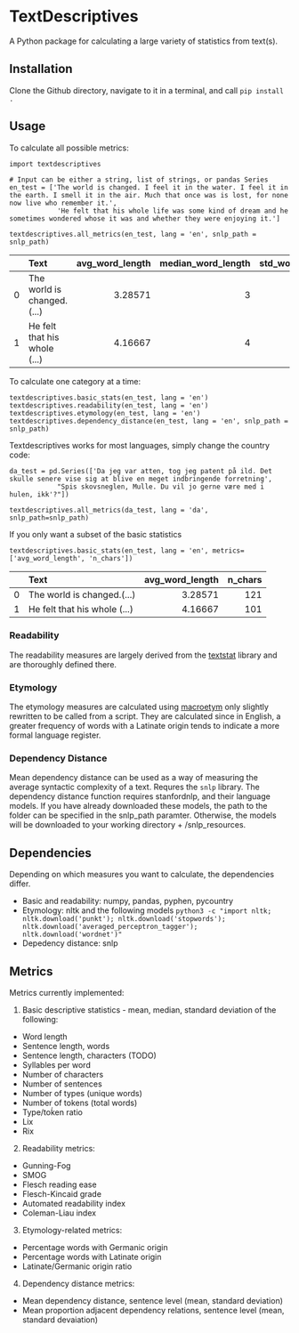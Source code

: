 # TextDescriptives

A Python package for calculating a large variety of statistics from text(s).

## Installation
Clone the Github directory, navigate to it in a terminal, and call
`pip install .`

 ## Usage
 
To calculate all possible metrics:
```
import textdescriptives

# Input can be either a string, list of strings, or pandas Series 
en_test = ['The world is changed. I feel it in the water. I feel it in the earth. I smell it in the air. Much that once was is lost, for none now live who remember it.',
            'He felt that his whole life was some kind of dream and he sometimes wondered whose it was and whether they were enjoying it.']

textdescriptives.all_metrics(en_test, lang = 'en', snlp_path = snlp_path)
```
|    | Text                                                                                                                                                        |   avg_word_length |   median_word_length |   std_word_length |   avg_sentence_length |   median_sentence_length |   std_sentence_length |   avg_syl_per_word |   median_syl_per_word |   std_syl_per_word |   type_token_ratio |     lix |   rix |   n_types |   n_sentences |   n_tokens |   n_chars |   gunning_fog |    smog |   flesch_reading_ease |   flesch_kincaid_grade |   automated_readability_index |   coleman_liau_index |   Germanic |   Latinate |   Latinate/Germanic |   mean_dependency_distance |   std_dependency_distance |   mean_prop_adjacent_dependency_relation |   std_prop_adjacent_dependency_relation |
|---:|:------------------------------------------------------------------------------------------------------------------------------------------------------------|------------------:|---------------------:|------------------:|----------------------:|-------------------------:|----------------------:|-------------------:|----------------------:|-------------------:|-------------------:|--------:|------:|----------:|--------------:|-----------:|----------:|--------------:|--------:|----------------------:|-----------------------:|------------------------------:|---------------------:|-----------:|-----------:|--------------------:|---------------------------:|--------------------------:|-----------------------------------------:|----------------------------------------:|
|  0 | The world is changed.(...) |           3.28571 |                    3 |           1.54127 |                     7 |                        6 |               3.09839 |            1.08571 |                     1 |           0.368117 |           0.657143 | 12.7143 |   0.4 |        24 |             5 |         35 |       121 |       3.94286 | 5.68392 |               107.879 |             -0.0485714 |                      -2.45429 |            -0.708571 |    75      |    25      |            0.333333 |                    1.60381 |                   0.36493 |                                 0.695238 |                               0.0481871 |
|  1 | He felt that his whole (...)                                |           4.16667 |                    4 |           1.97203 |                    24 |                       24 |               0       |            1.16667 |                     1 |           0.471405 |           0.833333 | 40.6667 |   4   |        21 |             1 |         24 |       101 |      11.2667  | 0       |                83.775 |              7.53667   |                      10.195   |             7.46667  |    83.3333 |    16.6667 |            0.2      |                    2.16    |                   0       |                                 0.64     |                               0         |


To calculate one category at a time:
```
textdescriptives.basic_stats(en_test, lang = 'en')
textdescriptives.readability(en_test, lang = 'en')
textdescriptives.etymology(en_test, lang = 'en')
textdescriptives.dependency_distance(en_test, lang = 'en', snlp_path = snlp_path)
```
Textdescriptives works for most languages, simply change the country code:
```
da_test = pd.Series(['Da jeg var atten, tog jeg patent på ild. Det skulle senere vise sig at blive en meget indbringende forretning',
            "Spis skovsneglen, Mulle. Du vil jo gerne være med i hulen, ikk'?"])

textdescriptives.all_metrics(da_test, lang = 'da', snlp_path=snlp_path)
```

If you only want a subset of the basic statistics
```
textdescriptives.basic_stats(en_test, lang = 'en', metrics=['avg_word_length', 'n_chars'])
```

|    | Text                                                                                                                                                        |   avg_word_length |   n_chars |
|---:|:------------------------------------------------------------------------------------------------------------------------------------------------------------|------------------:|----------:|
|  0 | The world is changed.(...) |           3.28571 |       121 |
|  1 | He felt that his whole (...) |           4.16667 |       101 |

### Readability

The readability measures are largely derived from the [textstat](https://github.com/shivam5992/textstat) library and are thoroughly defined there.

### Etymology

The etymology measures are calculated using [macroetym](https://github.com/JonathanReeve/macro-etym) only slightly rewritten to be called from a script. They are calculated since in English, a greater frequency of words with a Latinate origin tends to indicate a more formal language register. 

### Dependency Distance

Mean dependency distance can be used as a way of measuring the average syntactic complexity of a text. Requres the `snlp` library. 
The dependency distance function requires stanfordnlp, and their language models. If you have already downloaded these models, the path to the folder can be specified in the snlp_path paramter. Otherwise, the models will be downloaded to your working directory + /snlp_resources.


## Dependencies
Depending on which measures you want to calculate, the dependencies differ.
 * Basic and readability: numpy, pandas, pyphen, pycountry
 * Etymology: nltk and the following models 
`python3 -c "import nltk; nltk.download('punkt'); nltk.download('stopwords'); nltk.download('averaged_perceptron_tagger'); nltk.download('wordnet')"`
 * Depedency distance: snlp


## Metrics
Metrics currently implemented:

1. Basic descriptive statistics - mean, median, standard deviation of the following:
  * Word length
  * Sentence length, words
  * Sentence length, characters (TODO)
  * Syllables per word
  * Number of characters
  * Number of sentences
  * Number of types (unique words)
  * Number of tokens (total words)
  * Type/toḱen ratio
  * Lix
  * Rix

2. Readability metrics:
  * Gunning-Fog
  * SMOG
  * Flesch reading ease
  * Flesch-Kincaid grade
  * Automated readability index
  * Coleman-Liau index
  
 3. Etymology-related metrics:
  * Percentage words with Germanic origin
  * Percentage words with Latinate origin
  * Latinate/Germanic origin ratio
  
 4. Dependency distance metrics:
  * Mean dependency distance, sentence level (mean, standard deviation)
  * Mean proportion adjacent dependency relations, sentence level (mean, standard devaiation)
